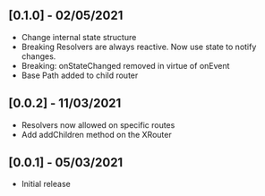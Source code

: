 ## [0.1.0] - 02/05/2021

* Change internal state structure
* Breaking Resolvers are always reactive. Now use state to notify changes.
* Breaking: onStateChanged removed in virtue of onEvent
* Base Path added to child router

## [0.0.2] - 11/03/2021

* Resolvers now allowed on specific routes
* Add addChildren method on the XRouter

## [0.0.1] - 05/03/2021

* Initial release
